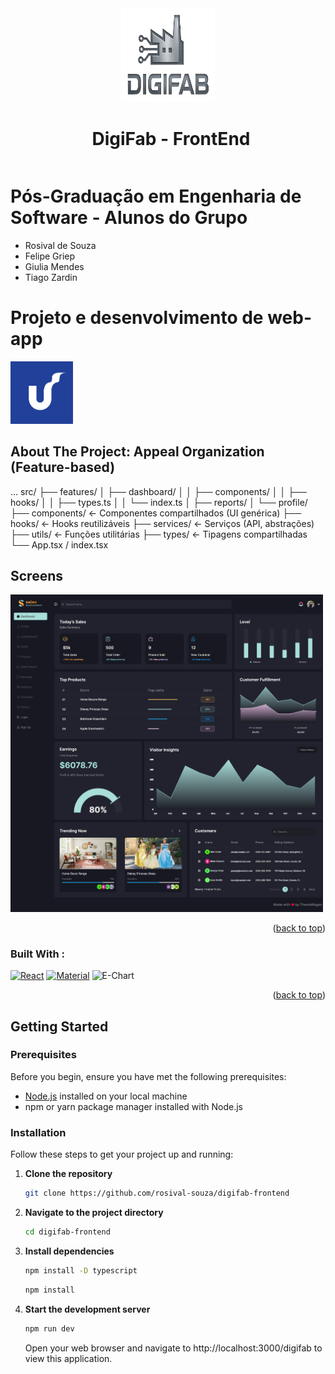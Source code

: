<div align="left" >
<center>
      <a href="./src/assets/images/logo/digifab.png" align="center">
        <img src="./src/assets/images/logo/digifab.png" alt="Logo" width="150" height="150">
      </a>    
</center>
<center>
       <h1 style="display: inline-block; margin-left: 10px;">DigiFab - FrontEnd</h1>
</center>
</div>

# Pós-Graduação em Engenharia de Software - Alunos do Grupo <br />
 - Rosival de Souza <br />
 - Felipe Griep <br />
 - Giulia Mendes <br />
 - Tiago Zardin <br />

# Projeto e desenvolvimento de web-app
<p align="left">
  <img src="./src/assets/images/logo/unisinos.png" width="100"/>
</p>

<!-- ABOUT THE PROJECT -->

## About The Project: Appeal Organization (Feature-based)
...
src/
├── features/
│   ├── dashboard/
│   │   ├── components/
│   │   ├── hooks/
│   │   ├── types.ts
│   │   └── index.ts
│   ├── reports/
│   └── profile/
├── components/       ← Componentes compartilhados (UI genérica)
├── hooks/            ← Hooks reutilizáveis
├── services/         ← Serviços (API, abstrações)
├── utils/            ← Funções utilitárias
├── types/            ← Tipagens compartilhadas
└── App.tsx / index.tsx

## Screens

<p align="left">
  <img src="public/homepage.png" width="500"/>
</p>

<p align="right">(<a href="#readme-top">back to top</a>)</p>

### <h3>Built With :</h3>

[![React][React.js]][React-url]
[![Material][Material]][React-url]
![E-Chart][Apache-chart]

<p align="right">(<a href="#readme-top">back to top</a>)</p>

<!-- GETTING STARTED -->

## Getting Started

### Prerequisites

Before you begin, ensure you have met the following prerequisites:

- [Node.js](https://nodejs.org/) installed on your local machine
- npm or yarn package manager installed with Node.js

### Installation

Follow these steps to get your project up and running:

1. **Clone the repository**
   ```sh
   git clone https://github.com/rosival-souza/digifab-frontend
   ```
2. **Navigate to the project directory**
   ```sh
   cd digifab-frontend
   ```
3. **Install dependencies**
   ```sh
   npm install -D typescript
   ```
   ```sh
   npm install
   ```
4. **Start the development server**
   ```sh
   npm run dev
   ```
   Open your web browser and navigate to http://localhost:3000/digifab to view this application.


<!-- MARKDOWN LINKS & IMAGES -->
<!-- https://www.markdownguide.org/basic-syntax/#reference-style-links -->

[contributors-shield]: https://img.shields.io/github/contributors/othneildrew/Best-README-Template.svg?style=for-the-badge
[contributors-url]: https://github.com/othneildrew/Best-README-Template/graphs/contributors
[forks-shield]: https://img.shields.io/github/forks/othneildrew/Best-README-Template.svg?style=for-the-badge
[forks-url]: https://github.com/othneildrew/Best-README-Template/network/members
[stars-shield]: https://img.shields.io/github/stars/othneildrew/Best-README-Template.svg?style=for-the-badge
[stars-url]: https://github.com/othneildrew/Best-README-Template/stargazers
[issues-shield]: https://img.shields.io/github/issues/othneildrew/Best-README-Template.svg?style=for-the-badge
[issues-url]: https://github.com/othneildrew/Best-README-Template/issues
[license-shield]: https://img.shields.io/github/license/othneildrew/Best-README-Template.svg?style=for-the-badge
[license-url]: https://github.com/othneildrew/Best-README-Template/blob/master/LICENSE.txt
[linkedin-shield]: https://img.shields.io/badge/-LinkedIn-black.svg?style=for-the-badge&logo=linkedin&colorB=555
[linkedin-url]: https://linkedin.com/in/othneildrew
[product-screenshot]: public/homepage.png
[product-screenshot-2]: public/homepage_2.png
[Next.js]: https://img.shields.io/badge/next.js-000000?style=for-the-badge&logo=nextdotjs&logoColor=white
[Next-url]: https://nextjs.org/
[React.js]: https://img.shields.io/badge/React-20232A?style=for-the-badge&logo=react&logoColor=61DAFB
[React-url]: https://reactjs.org/
[Vue.js]: https://img.shields.io/badge/Vue.js-35495E?style=for-the-badge&logo=vuedotjs&logoColor=4FC08D
[Vue-url]: https://vuejs.org/
[Angular.io]: https://img.shields.io/badge/Angular-DD0031?style=for-the-badge&logo=angular&logoColor=white
[Angular-url]: https://angular.io/
[Svelte.dev]: https://img.shields.io/badge/Svelte-4A4A55?style=for-the-badge&logo=svelte&logoColor=FF3E00
[Svelte-url]: https://svelte.dev/
[Laravel.com]: https://img.shields.io/badge/Laravel-FF2D20?style=for-the-badge&logo=laravel&logoColor=white
[Laravel-url]: https://laravel.com
[Bootstrap.com]: https://img.shields.io/badge/Bootstrap-563D7C?style=for-the-badge&logo=bootstrap&logoColor=white
[Bootstrap-url]: https://getbootstrap.com
[Material]: https://img.shields.io/badge/Material%20UI-007FFF?style=for-the-badge&logo=mui&logoColor=white
[Apache-chart]: https://img.shields.io/badge/echart-4.7.0-green
